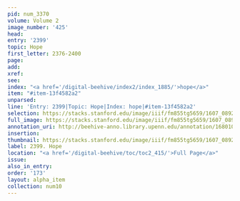```yaml
---
pid: num_3370
volume: Volume 2
image_number: '425'
head:
entry: '2399'
topic: Hope
first_letter: 2376-2400
page:
add:
xref:
see:
index: "<a href='/digital-beehive/index2/index_1885/'>hope</a>"
item: "#item-13f4582a2"
unparsed:
line: 'Entry: 2399|Topic: Hope|Index: hope|#item-13f4582a2'
selection: https://stacks.stanford.edu/image/iiif/fm855tg5659/1607_0892/529,2877,2848,503/full/0/default.jpg
full_image: https://stacks.stanford.edu/image/iiif/fm855tg5659/1607_0892/full/full/0/default.jpg
annotation_uri: http://beehive-anno.library.upenn.edu/annotation/1680109742155
insertion:
thumbnail: https://stacks.stanford.edu/image/iiif/fm855tg5659/1607_0892/529,2877,600,180/250,/0/default.jpg
label: 2399. Hope
location: "<a href='/digital-beehive/toc/toc2_415/'>Full Page</a>"
issue:
also_in_entry:
order: '173'
layout: alpha_item
collection: num10
---
```

